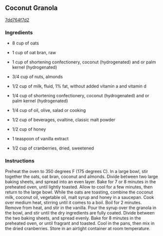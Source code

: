 ## Coconut Granola

[7dd764f7d2](http://allrecipes.com/recipe/coconut-granola/)

### Ingredients

 - 8 cup of oats

 - 1 cup of oat bran, raw

 - 1 cup of shortening confectionery, coconut (hydrogenated) and or palm kernel (hydrogenated)

 - 3/4 cup of nuts, almonds

 - 1/2 cup of milk, fluid, 1% fat, without added vitamin a and vitamin d

 - 1/4 cup of shortening confectionery, coconut (hydrogenated) and or palm kernel (hydrogenated)

 - 1/4 cup of oil, olive, salad or cooking

 - 1/2 cup of beverages, ovaltine, classic malt powder

 - 1/2 cup of honey

 - 1 teaspoon of vanilla extract

 - 1/2 cup of cranberries, dried, sweetened

### Instructions

Preheat the oven to 350 degrees F (175 degrees C). In a large bowl, stir together the oats, oat bran, coconut and almonds. Divide between two large baking sheets, and spread into an even layer. Bake for 7 or 8 minutes in the preheated oven, until lightly toasted. Allow to cool for a few minutes, then return to the large bowl. While the oats are toasting, combine the coconut milk, coconut oil, vegetable oil, malt syrup and honey in a saucepan. Cook over medium heat, stirring until it comes to a boil. Boil for 2 minutes. Remove from heat, and stir in the vanilla. Pour the syrup over the granola in the bowl, and stir until the dry ingredients are fully coated. Divide between the two baking sheets, and spread evenly. Bake for 8 minutes in the preheated oven, or until fragrant and toasted. Cool in the pans, then mix in the dried cranberries. Store in an airtight container at room temperature.